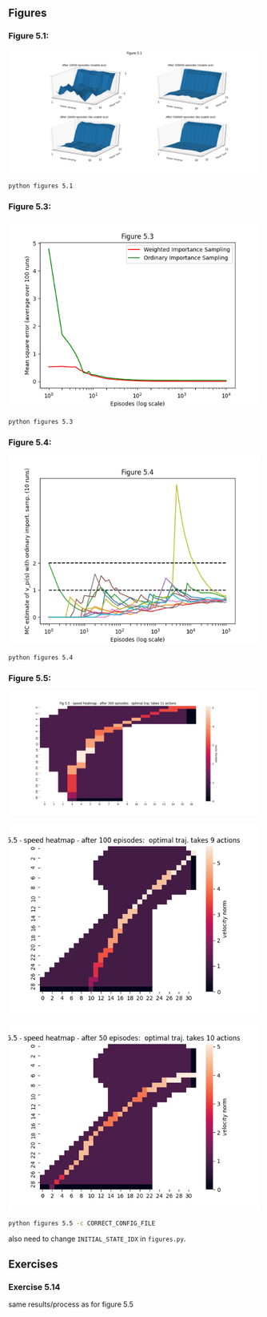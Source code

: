 ## Figures

### Figure 5.1:

![fig5.1.png](plots/fig5.1.png)

```bash
python figures 5.1
```

### Figure 5.3:

![fig5.3.png](plots/fig5.3.png)

```bash
python figures 5.3
```

### Figure 5.4:

![fig5.4.png](plots/fig5.4.png)

```bash
python figures 5.4
```

### Figure 5.5:

![fig5.5.png](plots/fig5.5_left.png)

![fig5.5.png](plots/fig5.5_right_1.png)

![fig5.5.png](plots/fig5.5_right_2.png)

```bash
python figures 5.5 -c CORRECT_CONFIG_FILE
```

also need to change `INITIAL_STATE_IDX` in `figures.py`.

## Exercises

### Exercise 5.14

same results/process as for figure 5.5
